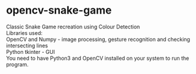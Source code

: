 # opencv-snake-game
Classic Snake Game recreation using Colour Detection  
Libraries used:  
OpenCV and Numpy - image processing, gesture recognition and checking intersecting lines  
Python tkinter - GUI   
You need to have Python3 and OpenCV installed on your system to run the program.
